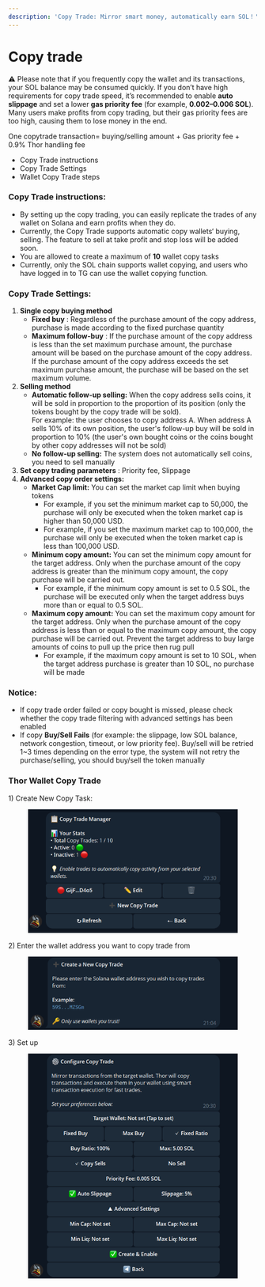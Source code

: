 ```yaml
---
description: 'Copy Trade: Mirror smart money, automatically earn SOL！'
---
```


# Copy trade

⚠️ Please note that if you frequently copy the wallet and its transactions, your SOL balance may be consumed quickly. If you don’t have high requirements for copy trade speed, it’s recommended to enable **auto slippage** and set a lower **gas priority fee** (for example, **0.002–0.006 SOL**). Many users make profits from copy trading, but their gas priority fees are too high, causing them to lose money in the end.

One copytrade transaction= buying/selling amount + Gas priority fee + 0.9% Thor handling fee

* Copy Trade instructions
* Copy Trade Settings
* Wallet Copy Trade steps

### Copy Trade instructions:

* By setting up the copy trading, you can easily replicate the trades of any wallet on Solana and earn profits when they do.
* Currently, the Copy Trade supports automatic copy wallets‘ buying, selling. The feature to sell at take profit and stop loss will be added soon.
* You are allowed to create a maximum of **10** wallet copy tasks
* Currently, only the SOL chain supports wallet copying, and users who have logged in to TG can use the wallet copying function.

### **Copy Trade Settings:** <a href="#gen-dan-can-shu-she-zhi" id="gen-dan-can-shu-she-zhi"></a>

1. **Single copy buying method**
   * **Fixed buy** : Regardless of the purchase amount of the copy address, purchase is made according to the fixed purchase quantity
   * **Maximum follow-buy** : If the purchase amount of the copy address is less than the set maximum purchase amount, the purchase amount will be based on the purchase amount of the copy address. If the purchase amount of the copy address exceeds the set maximum purchase amount, the purchase will be based on the set maximum volume.
2. **Selling method**
   * **Automatic follow-up selling:** When the copy address sells coins, it will be sold in proportion to the proportion of its position (only the tokens bought by the copy trade will be sold).\
     For example: the user chooses to copy address A. When address A sells 10% of its own position, the user's follow-up buy will be sold in proportion to 10% (the user's own bought coins or the coins bought by other copy addresses will not be sold)
   * **No follow-up selling:** The system does not automatically sell coins, you need to sell manually
3. **Set copy trading parameters** : Priority fee, Slippage
4. **Advanced copy order settings:**
   * **Market Cap limit:** You can set the market cap limit when buying tokens
     * For example, if you set the minimum market cap to 50,000, the purchase will only be executed when the token market cap is higher than 50,000 USD.
     * For example, if you set the maximum market cap to 100,000, the purchase will only be executed when the token market cap is less than 100,000 USD.
   * **Minimum copy amount:** You can set the minimum copy amount for the target address. Only when the purchase amount of the copy address is greater than the minimum copy amount, the copy purchase will be carried out.
     * For example, if the minimum copy amount is set to 0.5 SOL, the purchase will be executed only when the target address buys more than or equal to 0.5 SOL.
   * **Maximum copy amount:** You can set the maximum copy amount for the target address. Only when the purchase amount of the copy address is less than or equal to the maximum copy amount, the copy purchase will be carried out. Prevent the target address to buy large amounts of coins to pull up the price then rug pull
     * For example, if the maximum copy amount is set to 10 SOL, when the target address purchase is greater than 10 SOL, no purchase will be made

### Notice: <a href="#please-note" id="please-note"></a>

* If copy trade order failed or copy bought is missed, please check whether the copy trade filtering with advanced settings has been enabled
* If copy **Buy/Sell Fails** (for example: the slippage, low SOL balance, network congestion, timeout, or low priority fee). Buy/sell will be retried 1\~3 times depending on the error type, the system will not retry the purchase/selling, you should buy/sell the token manually

### &#x20;Thor Wallet Copy Trade <a href="#zhu-yi-shi-xiang" id="zhu-yi-shi-xiang"></a>

1\) Create New Copy Task:

<figure><img src="../../.gitbook/assets/1.png" alt=""><figcaption></figcaption></figure>

2\) Enter the wallet address you want to copy trade from

<figure><img src="../../.gitbook/assets/3.png" alt=""><figcaption></figcaption></figure>

3\) Set up



<figure><img src="../../.gitbook/assets/2.png" alt="" width="489"><figcaption></figcaption></figure>
